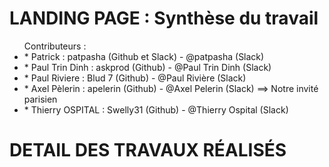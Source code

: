 # LANDING PAGE : Synthèse du travail

<ul> Contributeurs : 
          <li>* Patrick : patpasha (Github et Slack) - @patpasha (Slack)</li>
          <li>* Paul Trin Dinh : askprod (Github) - @Paul Trin Dinh (Slack)</li>
          <li> * Paul Riviere : Blud 7 (Github) - @Paul Rivière (Slack)</li>
          <li> * Axel Pèlerin : apelerin (Github) - @Axel Pelerin (Slack) ==> Notre invité parisien</li>
          <li> * Thierry OSPITAL : Swelly31 (Github) - @Thierry Ospital (Slack) </li>
 </ul>
      
<h1> DETAIL DES TRAVAUX RÉALISÉS </h1>

